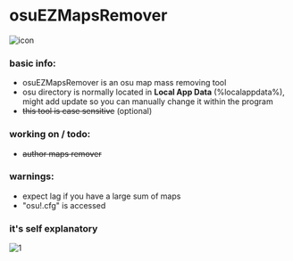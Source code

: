 # osuEZMapsRemover
![icon](https://i.imgur.com/0UKW0ul.png)
### basic info:
- osuEZMapsRemover is an osu map mass removing tool
- osu directory is normally located in **Local App Data** (%localappdata%), might add update so you can manually change it within the program
- ~~this tool is case sensitive~~ (optional)
### working on / todo:
- ~~author maps remover~~
### warnings:
- expect lag if you have a large sum of maps
- "osu!.cfg" is accessed
### it's self explanatory
![1](https://i.imgur.com/lt3GRgJ.png)
